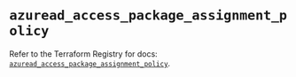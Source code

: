 # `azuread_access_package_assignment_policy`

Refer to the Terraform Registry for docs: [`azuread_access_package_assignment_policy`](https://registry.terraform.io/providers/hashicorp/azuread/2.50.0/docs/resources/access_package_assignment_policy).
